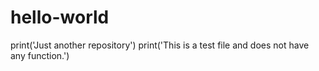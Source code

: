 # hello-world
print('Just another repository')
print('This is a test file and does not have any function.')
